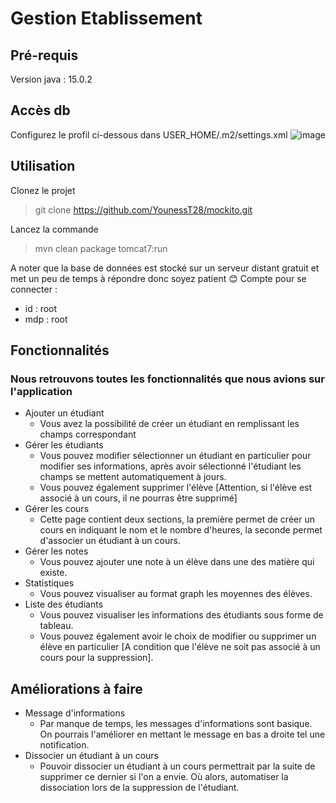 # Gestion Etablissement


## Pré-requis
Version java : 15.0.2

## Accès db
Configurez le profil ci-dessous dans USER_HOME/.m2/settings.xml
![image](https://user-images.githubusercontent.com/76994842/117997537-55e23180-b343-11eb-8f90-42b9191cb7eb.png)

## Utilisation
Clonez le projet
> git clone https://github.com/YounessT28/mockito.git

Lancez la commande
> mvn clean package tomcat7:run

A noter que la base de données est stocké sur un serveur distant gratuit et met un peu de temps à répondre donc soyez patient :blush:
Compte pour se connecter : 
- id : root
- mdp : root

## Fonctionnalités

### Nous retrouvons toutes les fonctionnalités que nous avions sur l'application

- Ajouter un étudiant
    - Vous avez la possibilité de créer un étudiant en remplissant les champs correspondant
- Gérer les étudiants
    - Vous pouvez modifier sélectionner un étudiant en particulier pour modifier ses informations, après avoir sélectionné l'étudiant les champs se mettent automatiquement à jours.
    - Vous pouvez également supprimer l'élève [Attention, si l'élève est associé à un cours, il ne pourras être supprimé]
- Gérer les cours
    - Cette page contient deux sections, la première permet de créer un cours en indiquant le nom et le nombre d'heures, la seconde permet d'associer un étudiant à un cours.
- Gérer les notes
    - Vous pouvez ajouter une note à un élève dans une des matière qui existe.
- Statistiques
    - Vous pouvez visualiser au format graph les moyennes des élèves.
- Liste des étudiants
    - Vous pouvez visualiser les informations des étudiants sous forme de tableau.
    - Vous pouvez également avoir le choix de modifier ou supprimer un élève en particulier [A condition que l'élève ne soit pas associé à un cours pour la suppression].

## Améliorations à faire
- Message d'informations 
    - Par manque de temps, les messages d'informations sont basique. On pourrais l'améliorer en mettant le message en bas a droite tel une notification.
- Dissocier un étudiant à un cours
    - Pouvoir dissocier un étudiant à un cours permettrait par la suite de supprimer ce dernier si l'on a envie. Où alors, automatiser la dissociation lors de la suppression de l'étudiant.
